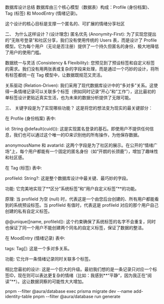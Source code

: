 数据库设计总结
数据库由三个核心模型（数据表）构成：Profile (身份档案)、Tag (标签) 和 MoodEntry (情绪记录)。

这个设计的核心目标是支撑一个匿名的、可扩展的情绪分享社区

二、 为什么这样设计？(设计理念)
匿名优先 (Anonymity-First): 为了实现您提出的“无账号登录”和社区分享，我们没有使用传统的 Users 表，而是设计了 Profile 模型。它为每个用户（无论是否注册）提供了一个持久但匿名的身份，极大地降低了用户的使用门槛。

数据统一与灵活 (Consistency & Flexibility): 您预见到了预设标签和自定义标签的需求。我们没有用两张表或复杂的字段来处理，而是通过一个巧妙的设计，将所有标签都统一在 Tag 模型中，让数据既规范又灵活。

关系驱动 (Relation-Driven): 我们采用了现代数据库设计中的“多对多”关系。这使得一条情绪记录可以关联多个标签（例如同时记录“开心”和“工作”），这比最初的单标签设计更贴近真实生活，也为未来的数据分析提供了无限可能。

三、 关键字段是为了实现哪些功能？
这是将您的想法变为现实的最关键部分：

在 Profile (身份档案) 表中:

id: String @default(cuid()): 这是实现匿名登录的基石。即使用户不提供任何信息，我们也可以通过这个唯一的ID来识别他的所有操作，为他保存数据。

anonymousName 和 avatarId: 这两个字段是为了社区的展示。在公开的“情绪广场”上，每个用户都能有一个固定的匿名身份（如“开朗的长颈鹿”），增加了趣味性和社区感。

在 Tag (标签) 表中:

profileId: String?: 这是整个数据库设计中最关键、最巧妙的字段。

功能: 它完美地实现了**区分“系统标签”和“用户自定义标签”**的功能。

原理: 当 profileId 为空 (null) 时，代表这是一个由您后台创建的、所有用户都能看到的系统预设标签。当 profileId 有值时，代表这是 profileId 对应的那个用户自己创建的私有自定义标签。

@@unique([name, profileId]): 这个约束确保了系统标签的名字不会重复，同时也保证了同一个用户不能创建两个同名的自定义标签，保证了数据的整洁。

在 MoodEntry (情绪记录) 表中:

tags: Tag[]: 这是一个多对多关系。

功能: 它允许一条情绪记录同时关联多个标签。

相比您最初的设计: 这是一个巨大的升级。最初我们想的是一条记录只对应一个标签ID，现在则可以表达更复杂的情绪（比如：我感到**“平静”，因为我正在“阅读”**）。这让数据洞察的可能性大大增加。

pnpm --filter @aura/database exec prisma migrate dev --name add-identity-table
pnpm --filter @aura/database run generate
